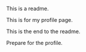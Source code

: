 This is a readme.

This is for my profile page.

This is the end to the readme.

Prepare for the profile.